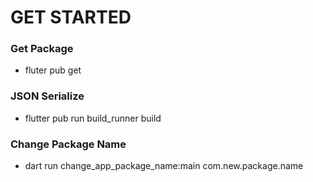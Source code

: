 # GET STARTED
### Get Package
- fluter pub get
### JSON Serialize

- flutter pub run build_runner build

### Change Package Name
- dart run change_app_package_name:main com.new.package.name